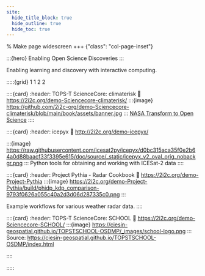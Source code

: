 ```yaml
---
site:
  hide_title_block: true
  hide_outline: true
  hide_toc: true
---
```


% Make page widescreen
+++ {"class": "col-page-inset"}

:::{hero}
Enabling Open Science Discoveries
:::

Enabling learning and discovery with interactive computing.

:::::{grid} 1 1 2 2

::::{card}
:header: TOPS-T ScienceCore: climaterisk
:link: https://2i2c.org/demo-Sciencecore-climaterisk/
:::{image} https://github.com/2i2c-org/demo-Sciencecore-climaterisk/blob/main/book/assets/banner.jpg
:::
[NASA Transform to Open Science](https://science.nasa.gov/open-science/tops/https://nasa.github.io/Transform-to-Open-Science-Book/index.html)
::::

::::{card}
:header: icepyx
:link: http://2i2c.org/demo-icepyx/

:::{image} https://raw.githubusercontent.com/icesat2py/icepyx/d0bc315aca35f0e2b64a0d88baacf33f3395e615/doc/source/_static/icepyx_v2_oval_orig_nobackgr.png
:::
Python tools for obtaining and working with ICESat-2 data
::::

::::{card}
:header: Project Pythia - Radar Cookbook
:link: https://2i2c.org/demo-Project-Pythia
:::{image} https://2i2c.org/demo-Project-Pythia/build/phidp_kdp_comparison-9793f0626a055c40a2d3d06d287335c0.png
:::

Example workflows for various weather radar data.
::::

::::{card}
:header: TOPS-T ScienceCore: SCHOOL
:link: https://2i2c.org/demo-Sciencecore-SCHOOL/
:::{image} https://ciesin-geospatial.github.io/TOPSTSCHOOL-OSDMP/_images/school-logo.png
:::
Source: https://ciesin-geospatial.github.io/TOPSTSCHOOL-OSDMP/index.html

::::

:::::
